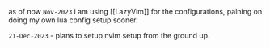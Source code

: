 
as of now `Nov-2023` i am using [[LazyVim]] for the configurations, palning on doing my own lua config setup sooner.

`21-Dec-2023` - plans to setup nvim setup from the ground up.
